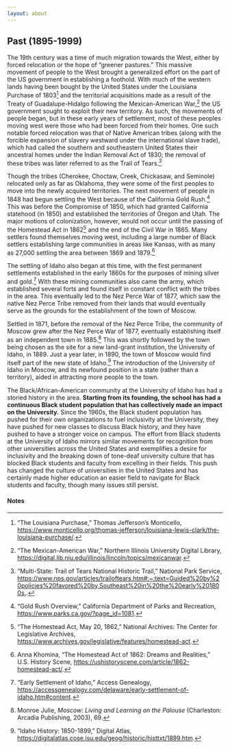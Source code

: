 ```yaml
---
layout: about
---
```


## Past (1895-1999) ##

The 19th century was a time of much migration towards the West, either by forced relocation or the hope of “greener pastures.” This massive movement of people to the West brought a generalized effort on the part of the US government in establishing a foothold. With much of the western lands having been bought by the United States under the Louisiana Purchase of 1803[^4] and the territorial acquisitions made as a result of the Treaty of Guadalupe-Hidalgo following the Mexican-American War,[^5] the US government sought to exploit their new territory. As such, the movements of people began, but in these early years of settlement, most of these peoples moving west were those who had been forced from their homes. One such notable forced relocation was that of Native American tribes (along with the forcible expansion of slavery westward under the international slave trade), which had called the southern and southeastern United States their ancestral homes under the Indian Removal Act of 1830; the removal of these tribes was later referred to as the Trail of Tears.[^6]  

Though the tribes (Cherokee, Choctaw, Creek, Chickasaw, and Seminole) relocated  only as far as Oklahoma, they were some of the first peoples to move into the newly acquired territories. The next movement of people in 1848 had begun settling the West because of the California Gold Rush.[^7]  This was before the Compromise of 1850, which had granted California statehood (in 1850) and established the territories of Oregon and Utah.  The major motions of colonization, however, would not occur until the passing of the Homestead Act in 1862[^8] and the end of the Civil War in 1865. Many settlers found themselves moving west, including a large number of Black settlers establishing large communities in areas like Kansas, with as many as 27,000 settling the area between 1869 and 1879.[^9]

The settling of Idaho also began at this time, with the first permanent settlements established in the early 1860s for the purposes of mining silver and gold.[^10] With these mining communities also came the army, which established several forts and found itself in constant conflict with the tribes in the area. This eventually led to the Nez Perce War of 1877, which saw the native Nez Perce Tribe removed from their lands that would eventually serve as the grounds for the establishment of the town of Moscow. 

Settled in 1871, before the removal of the Nez Perce Tribe, the community of Moscow grew after the Nez Perce War of 1877, eventually establishing itself as an independent town in 1885.[^11] This was shortly followed by the town being chosen as the site for a new land-grant institution, the University of Idaho, in 1889. Just a year later, in 1890, the town of Moscow would find itself part of the new state of Idaho.[^12] The introduction of the University of Idaho in Moscow, and its newfound position in a state (rather than a territory), aided in attracting more people to the town.

The Black/African-American community at the University of Idaho has had a storied history in the area. **Starting from its founding, the school has had a continuous Black student population that has collectively made an impact on the University.** Since the 1960s, the Black student population has pushed for their own organizations to fuel inclusivity at the University, they have pushed for new classes to discuss Black history, and they have pushed to have a stronger voice on campus.  The effort from Black students at the University of Idaho mirrors similar movements  for recognition from other universities across the United States and exemplifies a desire for inclusivity and the breaking down of tone-deaf university culture that has blocked Black students and faculty from excelling in their fields. This push has changed the culture of universities in the United States and has certainly made higher education an easier field to navigate for Black students and faculty, though many issues still persist.


#### Notes ####

[^4]:
     “The Louisiana Purchase,” Thomas Jefferson’s Monticello, <https://www.monticello.org/thomas-jefferson/louisiana-lewis-clark/the-louisiana-purchase/>.

[^5]:
     “The Mexican-American War,” Northern Illinois University Digital Library, <https://digital.lib.niu.edu/illinois/lincoln/topics/mexicanwar>.

[^6]:
     “Multi-State: Trail of Tears National Historic Trail,” National Park Service, <https://www.nps.gov/articles/trailoftears.htm#:~:text=Guided%20by%20policies%20favored%20by,Southeast%20in%20the%20early%201800s.>.

[^7]:
     “Gold Rush Overview,” California Department of Parks and Recreation, <https://www.parks.ca.gov/?page_id=1081>.

[^8]:
     “The Homestead Act, May 20, 1862,” National Archives: The Center for Legislative Archives, <https://www.archives.gov/legislative/features/homestead-act>.

[^9]:
     Anna Khomina, “The Homestead Act of 1862: Dreams and Realities,” U.S. History Scene, <https://ushistoryscene.com/article/1862-homestead-act/>.

[^10]:
     “Early Settlement of Idaho,” Access Genealogy, <https://accessgenealogy.com/delaware/early-settlement-of-idaho.htm#content>.

[^11]:
     Monroe Julie, _Moscow: Living and Learning on the Palouse_ (Charleston: Arcadia Publishing, 2003), 69.

[^12]:
     “Idaho History: 1850-1899,” Digital Atlas, <https://digitalatlas.cose.isu.edu/geog/historic/histtxt/1899.htm>.